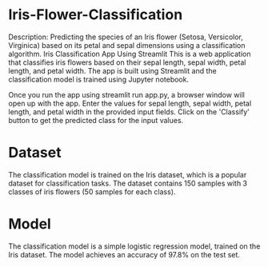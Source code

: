 # Iris-Flower-Classification

Description: 
Predicting the species of an Iris flower (Setosa, Versicolor, Virginica) based on its petal and sepal 
dimensions using a classification algorithm. 
Iris Classification App Using Streamlit
This is a web application that classifies iris flowers based on their sepal length, sepal width, petal length, and petal width. The app is built using Streamlit and the classification model is trained using Jupyter notebook.

Once you run the app using streamlit run app.py, a browser window will open up with the app.
Enter the values for sepal length, sepal width, petal length, and petal width in the provided input fields.
Click on the 'Classify' button to get the predicted class for the input values.

# Dataset
The classification model is trained on the Iris dataset, which is a popular dataset for classification tasks. The dataset contains 150 samples with 3 classes of iris flowers (50 samples for each class).

# Model
The classification model is a simple logistic regression model, trained on the Iris dataset. The model achieves an accuracy of 97.8% on the test set.
